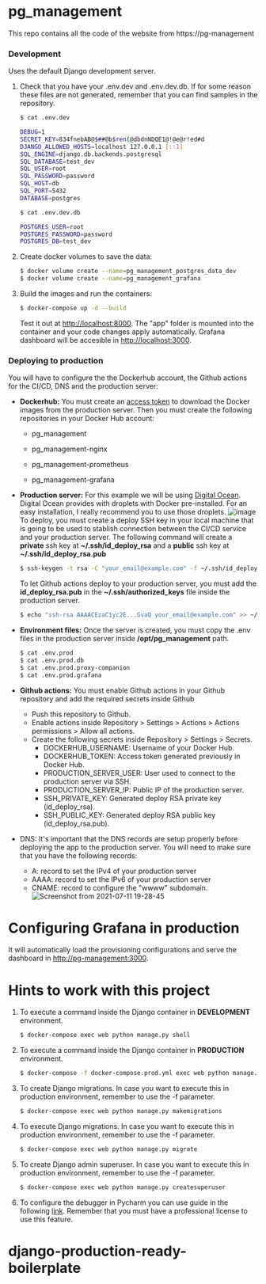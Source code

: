 # pg_management

This repo contains all the code of the website from https://pg-management

### Development

Uses the default Django development server.

1. Check that you have your .env.dev and .env.dev.db.  If for some reason these files are not generated, remember that you can find samples in the repository.
   ```sh
   $ cat .env.dev
   
   DEBUG=1
   SECRET_KEY=834fnebAB@$##@b$ren(@dbdnNDQE1@!@e@r!ed#d
   DJANGO_ALLOWED_HOSTS=localhost 127.0.0.1 [::1]
   SQL_ENGINE=django.db.backends.postgresql
   SQL_DATABASE=test_dev
   SQL_USER=root
   SQL_PASSWORD=password
   SQL_HOST=db
   SQL_PORT=5432
   DATABASE=postgres
   
   $ cat .env.dev.db

   POSTGRES_USER=root
   POSTGRES_PASSWORD=password
   POSTGRES_DB=test_dev
    ```

2. Create docker volumes to save the data:
    ```sh
    $ docker volume create --name=pg_management_postgres_data_dev
    $ docker volume create --name=pg_management_grafana
    ```

3. Build the images and run the containers:

    ```sh
    $ docker-compose up -d --build
    ```

    Test it out at [http://localhost:8000](http://localhost:8000). The "app" folder is mounted into the container and your code changes apply automatically.
    Grafana dashboard will be accesible in [http://localhost:3000](http://localhost:3000).


### Deploying to production

You will have to configure the the Dockerhub account, the Github actions for the CI/CD, DNS and the production server:

* **Dockerhub:** You must create an [access token](https://docs.docker.com/docker-hub/access-tokens/) to download the Docker images from the production server. Then  you must create the following repositories in your Docker Hub account:
  * pg_management
  * pg_management-nginx

  * pg_management-prometheus
  * pg_management-grafana


 * **Production server:** For this example we will be using [Digital Ocean](https://www.digitalocean.com/). Digital Ocean provides with droplets with Docker pre-installed. For an easy installation, I really recommend you to use those droplets. ![image](https://user-images.githubusercontent.com/17761956/140977706-ac9abf8f-931d-41e1-9908-218879b4b2b2.png)
   To deploy, you must create a deploy SSH key in your local machine that is going to be used to stablish connection between the CI/CD service and your production    server. The following command will create a **private** ssh key at **~/.ssh/id_deploy_rsa** and a **public** ssh key at **~/.ssh/id_deploy_rsa.pub**
   ```sh
   $ ssh-keygen -t rsa -C "your_email@example.com" -f ~/.ssh/id_deploy_rsa -N ''
   ```
   To let Github actions deploy to your production server, you must add the **id_deploy_rsa.pub** in the **~/.ssh/authorized_keys** file inside the production server.

    ```sh
    $ echo "ssh-rsa AAAACEzaC1yc2E...GvaQ your_email@example.com" >> ~/.ssh/authorized_keys
    ```

 * **Environment files:** Once the server is created, you must copy the .env files in the production server inside **/opt/pg_management** path.
    ```sh
    $ cat .env.prod
    $ cat .env.prod.db
    $ cat .env.prod.proxy-companion
    $ cat .env.prod.grafana
    ```

* **Github actions:** You must enable Github actions in your Github repository and add the required secrets inside Github
  * Push this repository to Github. 
  * Enable actions inside Repository > Settings > Actions > Actions permissions > Allow all actions.
  * Create the following secrets inside Repository > Settings > Secrets.
    * DOCKERHUB_USERNAME: Username of your Docker Hub.
    * DOCKERHUB_TOKEN: Access token generated previously in Docker Hub.
    * PRODUCTION_SERVER_USER: User used to connect to the production server via SSH.
    * PRODUCTION_SERVER_IP: Public IP of the production server.
    * SSH_PRIVATE_KEY: Generated deploy RSA private key (id_deploy_rsa).
    * SSH_PUBLIC_KEY: Generated deploy RSA public key (id_deploy_rsa.pub).

* DNS: It's important that the DNS records are setup properly before deploying the app to the production server. You will need to make sure that you have the following records:
  * A: record to set the IPv4 of your production server
  * AAAA: record to set the IPv6 of your production server
  * CNAME: record to configure the "wwww" subdomain.
  ![Screenshot from 2021-07-11 19-28-45](https://user-images.githubusercontent.com/17761956/125204570-40738000-e27e-11eb-81a4-7a495949af73.png)


# Configuring Grafana in production
It will automatically load the provisioning configurations and serve the dashboard in [http://pg-management:3000](http://pg-management:3000).


# Hints to work with this project

1. To execute a command inside the Django container in **DEVELOPMENT** environment.
    ```sh
    $ docker-compose exec web python manage.py shell
    ```
2. To execute a command inside the Django container in **PRODUCTION** environment.
    ```sh
    $ docker-compose -f docker-compose.prod.yml exec web python manage.py shell
    ```
3. To create Django migrations. In case you want to execute this in production environment, remember to use the -f parameter.
    ```sh
    $ docker-compose exec web python manage.py makemigrations
    ```
4. To execute Django migrations. In case you want to execute this in production environment, remember to use the -f parameter.
    ```sh
    $ docker-compose exec web python manage.py migrate
    ```
   
5. To create Django admin superuser. In case you want to execute this in production environment, remember to use the -f parameter.
    ```sh
    $ docker-compose exec web python manage.py createsuperuser
    ```
6. To configure the debugger in Pycharm you can use guide in the following [link](https://testdriven.io/blog/django-debugging-pycharm/#:~:text=To%20do%20so%2C%20open%20PyCharm,create%20a%20new%20Docker%20configuration.). Remember that you must have a professional license to use this feature.
# django-production-ready-boilerplate
